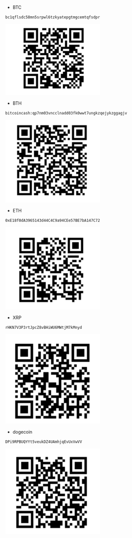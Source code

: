- BTC
```
bc1qflsdc58mn5srpwl6tzkyatepgtmgcemtqfsdpr
```
<img src="https://raw.githubusercontent.com/oktest145/v2ray-agent/master/fodder/donation/bitcoin.png" width=300>

- BTH
```
bitcoincash:qp7nm03vncclnadd03fk0wwt7ungkzqejykzggagjv
```
<img src="https://raw.githubusercontent.com/oktest145/v2ray-agent/master/fodder/donation/bitcoin_cash.png" width=300>

- ETH
```
0xE18f0dA3965143d44C4C9a94CEe57BE7bA147C72
```
<img src="https://raw.githubusercontent.com/oktest145/v2ray-agent/master/fodder/donation/ethereum.png" width=300>

- XRP
```
rHKN7V3P3rtJpcZ8vBHiWU6MWtjM7kMnyd
```
<img src="https://raw.githubusercontent.com/oktest145/v2ray-agent/master/fodder/donation/XRP.png" width=300>

- dogecoin
```
DPi9RPBUQYYt5veukDZ4UAmhjqEvUxVwVV
```
<img src="https://raw.githubusercontent.com/oktest145/v2ray-agent/master/fodder/donation/dogecoin.png" width=300>
